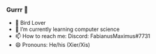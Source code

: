 ### Gurrr 👋

- 🔭 Bird Lover
- 🌱 I’m currently learning computer science
- 📫 How to reach me: Discord: FabianusMaximus#7731
- 😄 Pronouns: He/his (Xier/Xis)
